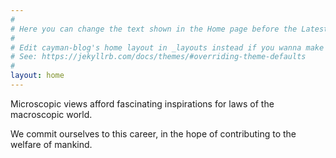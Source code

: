 ```yaml
---
#
# Here you can change the text shown in the Home page before the Latest Posts section.
#
# Edit cayman-blog's home layout in _layouts instead if you wanna make some changes
# See: https://jekyllrb.com/docs/themes/#overriding-theme-defaults
#
layout: home
---
```


Microscopic views afford fascinating inspirations for laws of the macroscopic world.

We commit ourselves to this career, in the hope of contributing to the welfare of mankind.
